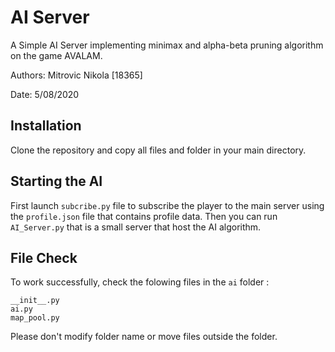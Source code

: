 # AI Server

A Simple AI Server implementing minimax and alpha-beta pruning algorithm on the game AVALAM.

Authors: Mitrovic Nikola [18365]

Date: 5/08/2020

## Installation

Clone the repository and copy all files and folder in your main directory.

## Starting the AI

First launch `subcribe.py` file to subscribe the player to the main server using 
the `profile.json` file that contains profile data.
Then you can run `AI_Server.py` that is a small server that host the AI algorithm.


## File Check
To work successfully, check the folowing files in the `ai` folder :

```
__init__.py
ai.py
map_pool.py
```

Please don't modify folder name or move files outside the folder.
